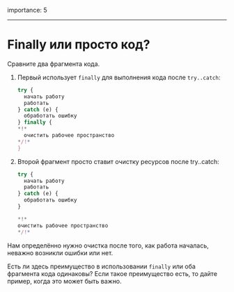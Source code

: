 importance: 5

---

# Finally или просто код?

Сравните два фрагмента кода.

1. Первый использует `finally` для выполнения кода после `try..catch`:

    ```js
    try {
      начать работу
      работать
    } catch (e) {
      обработать ошибку
    } finally {
    *!*
      очистить рабочее пространство
    */!*
    }
    ```
2. Второй фрагмент просто ставит очистку ресурсов после try..catch:

    ```js
    try {
      начать работу
      работать
    } catch (e) {
      обработать ошибку
    }

    *!*
    очистить рабочее пространство
    */!*
    ```

Нам определённо нужно очистка после того, как работа началась, неважно возникли ошибки или нет.

Есть ли здесь преимущество в использовании `finally` или оба фрагмента кода одинаковы? Если такое преимущество есть, то дайте пример, когда это может быть важно.

